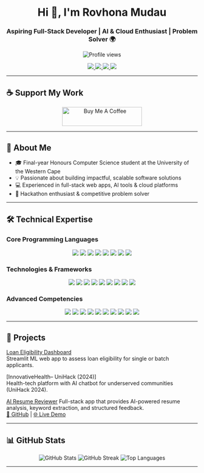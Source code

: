 

<h1 align="center">Hi 👋, I'm Rovhona Mudau</h1>
<h3 align="center">Aspiring Full-Stack Developer | AI & Cloud Enthusiast | Problem Solver 🌍</h3>

<p align="center">
  <img src="https://komarev.com/ghpvc/?username=rovhona&label=Profile%20views&color=0e75b6&style=flat" alt="Profile views" />
</p>

<p align="center">
  <a href="https://linkedin.com/in/rovhona-mudau" target="_blank">
    <img src="https://img.shields.io/badge/LinkedIn-Rovhona%20Mudau-blue?logo=linkedin&style=for-the-badge" />
  </a>
  <a href="https://github.com/rovhona" target="_blank">
    <img src="https://img.shields.io/badge/GitHub-rovhona-black?logo=github&style=for-the-badge" />
  </a>
  <a href="mailto:mudaurovhona576@gmail.com" target="_blank">
    <img src="https://img.shields.io/badge/Email-Contact-red?logo=gmail&style=for-the-badge" />
  </a>
  <a href="https://personal-website-rovhona-mudaus-projects.vercel.app/" target="_blank">
    <img src="https://img.shields.io/badge/Portfolio-Website-orange?style=for-the-badge&logo=vercel" />
  </a>
</p>

---

## ☕ Support My Work

<p align="center">
  <a href="https://buymeacoffee.com/rovhona" target="_blank">
    <img src="https://cdn.buymeacoffee.com/buttons/v2/default-yellow.png" height="50" width="210" alt="Buy Me A Coffee" />
  </a>
</p>


---

## 🌟 About Me

- 🎓 Final-year Honours Computer Science student at the University of the Western Cape  
- 💡 Passionate about building impactful, scalable software solutions  
- 💻 Experienced in full-stack web apps, AI tools & cloud platforms  
- 🧠 Hackathon enthusiast & competitive problem solver  

---



## 🛠️ Technical Expertise

### Core Programming Languages
<p align="center">
  <img src="https://img.shields.io/badge/Python-3776AB?logo=python&logoColor=white&style=for-the-badge" />
  <img src="https://img.shields.io/badge/JavaScript-F7DF1E?logo=javascript&logoColor=black&style=for-the-badge" />
  <img src="https://img.shields.io/badge/TypeScript-3178C6?logo=typescript&logoColor=white&style=for-the-badge" />
  <img src="https://img.shields.io/badge/Java-007396?logo=java&logoColor=white&style=for-the-badge" />
  <img src="https://img.shields.io/badge/C/C++-00599C?logo=c%2B%2B&logoColor=white&style=for-the-badge" />
  <img src="https://img.shields.io/badge/SQL-4479A1?logo=mysql&logoColor=white&style=for-the-badge" />
  <img src="https://img.shields.io/badge/HTML5-E34F26?logo=html5&logoColor=white&style=for-the-badge" />
  <img src="https://img.shields.io/badge/CSS3-1572B6?logo=css3&logoColor=white&style=for-the-badge" />
</p>

### Technologies & Frameworks
<p align="center">
  <img src="https://img.shields.io/badge/React-61DAFB?logo=react&logoColor=black&style=for-the-badge" />
  <img src="https://img.shields.io/badge/Next.js-000000?logo=next.js&logoColor=white&style=for-the-badge" />
  <img src="https://img.shields.io/badge/Vite-646CFF?logo=vite&logoColor=white&style=for-the-badge" />
  <img src="https://img.shields.io/badge/Tailwind-38B2AC?logo=tailwindcss&logoColor=white&style=for-the-badge" />
  <img src="https://img.shields.io/badge/FastAPI-009688?logo=fastapi&logoColor=white&style=for-the-badge" />
  <img src="https://img.shields.io/badge/Streamlit-FF4B4B?logo=streamlit&logoColor=white&style=for-the-badge" />
  <img src="https://img.shields.io/badge/TensorFlow.js-FF6F00?logo=tensorflow&logoColor=white&style=for-the-badge" />
  <img src="https://img.shields.io/badge/pdfplumber-000000?style=for-the-badge" />
  <img src="https://img.shields.io/badge/python-docx-3776AB?style=for-the-badge" />
</p>

### Advanced Competencies
<p align="center">
  <img src="https://img.shields.io/badge/Machine_Learning-FFA500?logo=tensorflow&style=for-the-badge" />
  <img src="https://img.shields.io/badge/NumPy-013243?logo=numpy&logoColor=white&style=for-the-badge" />
  <img src="https://img.shields.io/badge/Matplotlib-11557C?logo=matplotlib&logoColor=white&style=for-the-badge" />
  <img src="https://img.shields.io/badge/CNN-FF6F61?logo=tensorflow&style=for-the-badge" />
  <img src="https://img.shields.io/badge/Computer_Vision-0F0F0F?style=for-the-badge" />
  <img src="https://img.shields.io/badge/SDLC-0A0A0A?style=for-the-badge" />
  <img src="https://img.shields.io/badge/Image_Classification-8A2BE2?style=for-the-badge" />
  <img src="https://img.shields.io/badge/Process_Automation-FF4500?style=for-the-badge" />
  <img src="https://img.shields.io/badge/Matlab-0076A8?logo=matlab&logoColor=white&style=for-the-badge" />
  <img src="https://img.shields.io/badge/R_Programming-276DC3?logo=r&logoColor=white&style=for-the-badge" />
</p>

---
## 📌 Projects

[Loan Eligibility Dashboard](https://github.com/Rovhona/Loan-Eligibility-System)  
Streamlit ML web app to assess loan eligibility for single or batch applicants.

[InnovativeHealth– UniHack (2024)]  
Health-tech platform with AI chatbot for underserved communities (UniHack 2024).

[AI Resume Reviewer](https://ai-resume-reviewer-eight.vercel.app/)
Full-stack app that provides AI-powered resume analysis, keyword extraction, and structured feedback.  
[🔗 GitHub](https://github.com/Rovhona/ai-resume-reviewer) | [🌐 Live Demo](https://ai-resume-reviewer-eight.vercel.app/)

---


## 📊 GitHub Stats

<p align="center">
  <img src="https://github-readme-stats.vercel.app/api?username=rovhona&show_icons=true&theme=dark" alt="GitHub Stats" />
  <img src="https://github-readme-streak-stats.herokuapp.com/?user=rovhona&theme=dark" alt="GitHub Streak" />
  <img src="https://github-readme-stats.vercel.app/api/top-langs?username=rovhona&show_icons=true&layout=compact&theme=dark" alt="Top Languages" />
</p>


---

